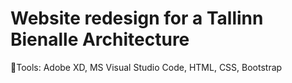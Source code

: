 # Website redesign for a Tallinn Bienalle Architecture

🔧Tools: Adobe XD, MS Visual Studio Code, HTML, CSS, Bootstrap
